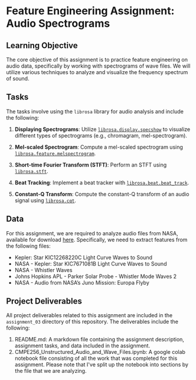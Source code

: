 # Feature Engineering Assignment: Audio Spectrograms

## Learning Objective
The core objective of this assignment is to practice feature engineering on audio data, specifically by working with spectrograms of wave files. We will utilize various techniques to analyze and visualize the frequency spectrum of sound.

## Tasks
The tasks involve using the `librosa` library for audio analysis and include the following:

1. **Displaying Spectrograms**: Utilize [`librosa.display.specshow`](https://librosa.org/doc/main/generated/librosa.display.specshow.html) to visualize different types of spectrograms (e.g., chromagram, mel-spectrogram).

2. **Mel-scaled Spectrogram**: Compute a mel-scaled spectrogram using [`librosa.feature.melspectrogram`](https://librosa.org/doc/main/generated/librosa.feature.melspectrogram.html).

3. **Short-time Fourier Transform (STFT)**: Perform an STFT using [`librosa.stft`](https://librosa.org/doc/main/generated/librosa.stft.html).

4. **Beat Tracking**: Implement a beat tracker with [`librosa.beat.beat_track`](https://librosa.org/doc/main/generated/librosa.beat.beat_track.html).

5. **Constant-Q Transform**: Compute the constant-Q transform of an audio signal using [`librosa.cqt`](https://librosa.org/doc/main/generated/librosa.cqt.html).

## Data

For this assignment, we are required to analyze audio files from NASA, available for download [here](https://www.nasa.gov/vision/universe/features/halloween_sounds.html). Specifically, we need to extract features from the following files:

- Kepler: Star KIC12268220C Light Curve Waves to Sound
- NASA - Kepler: Star KIC7671081B Light Curve Waves to Sound
- NASA - Whistler Waves
- Johns Hopkins APL - Parker Solar Probe - Whistler Mode Waves 2
- NASA - Audio from NASA’s Juno Mission: Europa Flyby

## Project Deliverables
All project deliverables related to this assignment are included in the `assignment_03` directory of this repository. The deliverables include the following:
1. README.md: A markdown file containing the assignment description, assignment tasks, and data included in the assignment.
2. CMPE256_Unstructured_Audio_and_Wave_Files.ipynb: A google colab notebook file consisting of all the work that was completed for this assignment. Please note that I've split up the notebook into sections by the file that we are analyzing. 
